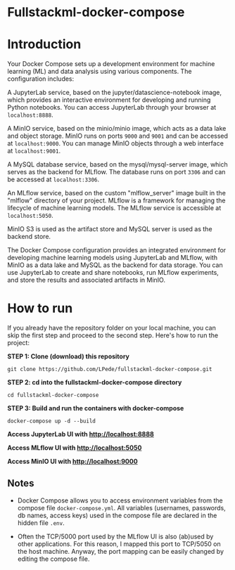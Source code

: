 # Fullstackml-docker-compose
# Introduction
Your Docker Compose sets up a development environment for machine learning (ML) and data analysis using various components. The configuration includes:

A JupyterLab service, based on the jupyter/datascience-notebook image, which provides an interactive environment for developing and running Python notebooks. You can access JupyterLab through your browser at `localhost:8888`.

A MinIO service, based on the minio/minio image, which acts as a data lake and object storage. MinIO runs on ports `9000` and `9001` and can be accessed at `localhost:9000`. You can manage MinIO objects through a web interface at `localhost:9001`.

A MySQL database service, based on the mysql/mysql-server image, which serves as the backend for MLflow. The database runs on port `3306` and can be accessed at `localhost:3306`.

An MLflow service, based on the custom "mlflow_server" image built in the "mlflow" directory of your project. MLflow is a framework for managing the lifecycle of machine learning models. The MLflow service is accessible at `localhost:5050`.

MinIO S3 is used as the artifact store and MySQL server is used as the backend store.

The Docker Compose configuration provides an integrated environment for developing machine learning models using JupyterLab and MLflow, with MinIO as a data lake and MySQL as the backend for data storage. You can use JupyterLab to create and share notebooks, run MLflow experiments, and store the results and associated artifacts in MinIO.

# How to run
If you already have the repository folder on your local machine, you can skip the first step and proceed to the second step. Here's how to run the project:


**STEP 1: Clone (download) this repository**


`git clone https://github.com/LPede/fullstackml-docker-compose.git`

**STEP 2: cd into the fullstackml-docker-compose directory**

`cd fullstackml-docker-compose`

**STEP 3: Build and run the containers with docker-compose**

`docker-compose up -d --build`

**Access JupyterLab UI with [http://localhost:8888](http://localhost:8888)**

**Access MLflow UI with [http://localhost:5050](http://localhost:5050)**

**Access MinIO UI with [http://localhost:9000](http://localhost:9000)**

## Notes

- Docker Compose allows you to access environment variables from the compose file `docker-compose.yml`. All variables (usernames, passwords, db names, access keys) used in the compose file are declared in the hidden file `.env`.

- Often the TCP/5000 port used by the MLflow UI is also (ab)used by other applications. For this reason, I mapped this port to TCP/5050 on the host machine. Anyway, the port mapping can be easily changed by editing the compose file.
